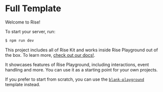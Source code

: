Full Template
=====

Welcome to Rise!

To start your server, run:

```sh
$ npm run dev
```

This project includes all of Rise Kit and works inside Rise Playground out of the box. To learn more, [check out our docs!](https://rise.tools/docs/playground/#building-for-playground).

It showcases features of Rise Playground, including interactions, event handling and more. You can use it as a starting point for your own projects.

If you prefer to start from scratch, you can use the [`blank-playground`](../blank-playground/) template instead.
